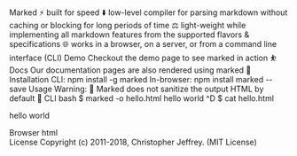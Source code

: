 Marked ⚡ built for speed ⬇️ low-level compiler for parsing markdown without caching or blocking for long periods of time ⚖️ light-weight while implementing all markdown features from the supported flavors & specifications 🌐 works in a browser, on a server, or from a command line interface (CLI) Demo Checkout the demo page to see marked in action ⛹️ Docs Our documentation pages are also rendered using marked 💯 Installation CLI: npm install -g marked In-browser: npm install marked --save Usage Warning: 🚨 Marked does not sanitize the output HTML by default 🚨 CLI bash $ marked -o hello.html hello world ^D $ cat hello.html <p>hello world</p> Browser html <!doctype html> <html> <head> <meta charset="utf-8"/> <title>Marked in the browser</title> </head> <body> <div id="content"></div> <script src="https://cdn.jsdelivr.net/npm/marked/marked.min.js"></script> <script> document.getElementById(content).innerHTML = marked(# Marked in the browser\n\nRendered by **marked**.); </script> </body> </html> License Copyright (c) 2011-2018, Christopher Jeffrey. (MIT License)